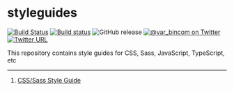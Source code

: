 # styleguides

[![Build Status](https://travis-ci.org/var-bin/styleguides.svg?branch=master)](https://travis-ci.org/var-bin/styleguides)
[![Build status](https://ci.appveyor.com/api/projects/status/vai24j9otu8ch8rc/branch/master?svg=true)](https://ci.appveyor.com/project/var-bin/styleguides/branch/master)
![GitHub release](https://img.shields.io/github/release/var-bin/styleguides.svg)
[![@var_bincom on Twitter](https://img.shields.io/twitter/follow/var_bincom.svg?style=social&logo=twitter&label=Follow%20%40var_bincom)](https://twitter.com/var_bincom) [![Twitter URL](https://img.shields.io/twitter/url/http/shields.io.svg?style=social&logo=twitter)](https://twitter.com/intent/tweet?text=Style+Guides+https%3A%2F%2Fgithub.com%2Fvar-bin%2Fstyleguides%3A+HTML%2C+CSS%2FSass%2C+JavaScript%2C+TypeScript+by+%40var_bincom&hashtags=StyleGuide%2CCodeStyle%2CStyleGuidesMatters)

This repository contains style guides for CSS, Sass, JavaScript, TypeScript, etc

-----
1. [CSS/Sass Style Guide](https://github.com/var-bin/styleguides/tree/master/css-sass)
